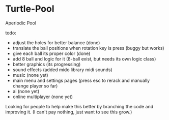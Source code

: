 # Turtle-Pool
Aperiodic Pool

todo:
- adjust the holes for better balance (done)
- translate the ball positions when rotation key is press (buggy but works)
- give each ball its proper color (done)
- add 8 ball and logic for it (8-ball exist, but needs its own logic class)
- better graphics (its progressing)
- sound effects (added mido library midi sounds)
- music (none yet)
- main menu and settings pages (press esc to rerack and manually change player so far)
- ai (none yet)
- online multiplayer (none yet)

Looking for people to help make this better by branching the code and improving it.
(I can't pay nothing, just want to see this grow.)
